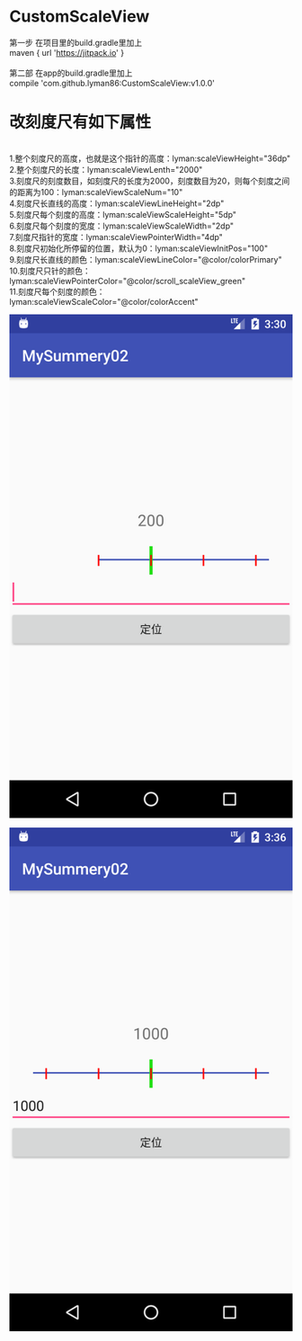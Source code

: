 # CustomScaleView

第一步 在项目里的build.gradle里加上 
<br>
maven { url 'https://jitpack.io' }
<br>
<br>
第二部 在app的build.gradle里加上 
<br>
compile 'com.github.lyman86:CustomScaleView:v1.0.0'
<br>
# 改刻度尺有如下属性
<br>
1.整个刻度尺的高度，也就是这个指针的高度：lyman:scaleViewHeight="36dp"
<br>
2.整个刻度尺的长度：lyman:scaleViewLenth="2000"
<br>
3.刻度尺的刻度数目，如刻度尺的长度为2000，刻度数目为20，则每个刻度之间的距离为100：lyman:scaleViewScaleNum="10"
<br>
4.刻度尺长直线的高度：lyman:scaleViewLineHeight="2dp"
<br>
5.刻度尺每个刻度的高度：lyman:scaleViewScaleHeight="5dp"
<br>
6.刻度尺每个刻度的宽度：lyman:scaleViewScaleWidth="2dp"
<br>
7.刻度尺指针的宽度：lyman:scaleViewPointerWidth="4dp"
<br>
8.刻度尺初始化所停留的位置，默认为0：lyman:scaleViewInitPos="100"
<br>
9.刻度尺长直线的颜色：lyman:scaleViewLineColor="@color/colorPrimary"
<br>
10.刻度尺只针的颜色：lyman:scaleViewPointerColor="@color/scroll_scaleView_green"
<br>
11.刻度尺每个刻度的颜色：lyman:scaleViewScaleColor="@color/colorAccent"
<br>

![image](https://github.com/lyman86/CustomScaleView/blob/master/app/screenshots/device-2018-04-07-233012.png)

![image](https://github.com/lyman86/CustomScaleView/blob/master/app/screenshots/device-2018-04-07-233629.png)
